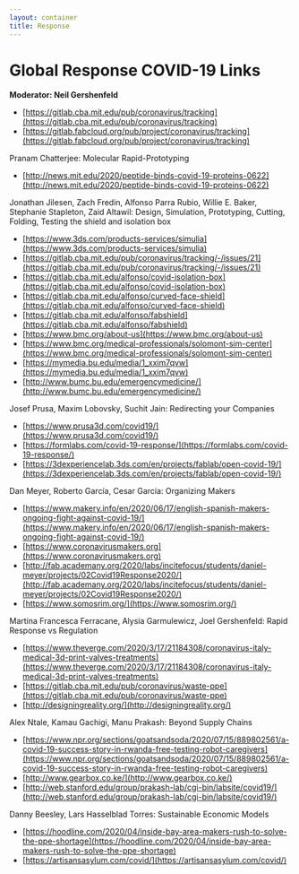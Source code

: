 ```yaml
---
layout: container
title: Response
---
```


# Global Response COVID-19 Links

**Moderator: Neil Gershenfeld**

* [https://gitlab.cba.mit.edu/pub/coronavirus/tracking](https://gitlab.cba.mit.edu/pub/coronavirus/tracking)
* [https://gitlab.fabcloud.org/pub/project/coronavirus/tracking](https://gitlab.fabcloud.org/pub/project/coronavirus/tracking)

Pranam Chatterjee: Molecular Rapid-Prototyping

* [http://news.mit.edu/2020/peptide-binds-covid-19-proteins-0622](http://news.mit.edu/2020/peptide-binds-covid-19-proteins-0622)


Jonathan Jilesen, Zach Fredin, Alfonso Parra Rubio, Willie E. Baker, Stephanie Stapleton, Zaid Altawil: Design, Simulation, Prototyping, Cutting, Folding, Testing the shield and isolation box


* [https://www.3ds.com/products-services/simulia](https://www.3ds.com/products-services/simulia)
* [https://gitlab.cba.mit.edu/pub/coronavirus/tracking/-/issues/21](https://gitlab.cba.mit.edu/pub/coronavirus/tracking/-/issues/21)
* [https://gitlab.cba.mit.edu/alfonso/covid-isolation-box](https://gitlab.cba.mit.edu/alfonso/covid-isolation-box)
* [https://gitlab.cba.mit.edu/alfonso/curved-face-shield](https://gitlab.cba.mit.edu/alfonso/curved-face-shield)
* [https://gitlab.cba.mit.edu/alfonso/fabshield](https://gitlab.cba.mit.edu/alfonso/fabshield)
* [https://www.bmc.org/about-us](https://www.bmc.org/about-us)
* [https://www.bmc.org/medical-professionals/solomont-sim-center](https://www.bmc.org/medical-professionals/solomont-sim-center)
* [https://mymedia.bu.edu/media/1_xxim7qvw](https://mymedia.bu.edu/media/1_xxim7qvw)
* [http://www.bumc.bu.edu/emergencymedicine/](http://www.bumc.bu.edu/emergencymedicine/)


Josef Prusa, Maxim Lobovsky, Suchit Jain: Redirecting your Companies


* [https://www.prusa3d.com/covid19/](https://www.prusa3d.com/covid19/)
* [https://formlabs.com/covid-19-response/](https://formlabs.com/covid-19-response/)
* [https://3dexperiencelab.3ds.com/en/projects/fablab/open-covid-19/](https://3dexperiencelab.3ds.com/en/projects/fablab/open-covid-19/)


Dan Meyer, Roberto García, Cesar Garcia: Organizing Makers


* [https://www.makery.info/en/2020/06/17/english-spanish-makers-ongoing-fight-against-covid-19/](https://www.makery.info/en/2020/06/17/english-spanish-makers-ongoing-fight-against-covid-19/)
* [https://www.coronavirusmakers.org](https://www.coronavirusmakers.org)
* [http://fab.academany.org/2020/labs/incitefocus/students/daniel-meyer/projects/02Covid19Response2020/](http://fab.academany.org/2020/labs/incitefocus/students/daniel-meyer/projects/02Covid19Response2020/)
* [https://www.somosrim.org/](https://www.somosrim.org/)


Martina Francesca Ferracane, Alysia Garmulewicz, Joel Gershenfeld: Rapid Response vs Regulation


* [https://www.theverge.com/2020/3/17/21184308/coronavirus-italy-medical-3d-print-valves-treatments](https://www.theverge.com/2020/3/17/21184308/coronavirus-italy-medical-3d-print-valves-treatments)
* [https://gitlab.cba.mit.edu/pub/coronavirus/waste-ppe](https://gitlab.cba.mit.edu/pub/coronavirus/waste-ppe)
* [http://designingreality.org/](http://designingreality.org/)


Alex Ntale, Kamau Gachigi, Manu Prakash: Beyond Supply Chains


* [https://www.npr.org/sections/goatsandsoda/2020/07/15/889802561/a-covid-19-success-story-in-rwanda-free-testing-robot-caregivers](https://www.npr.org/sections/goatsandsoda/2020/07/15/889802561/a-covid-19-success-story-in-rwanda-free-testing-robot-caregivers)
* [http://www.gearbox.co.ke/](http://www.gearbox.co.ke/)
* [http://web.stanford.edu/group/prakash-lab/cgi-bin/labsite/covid19/](http://web.stanford.edu/group/prakash-lab/cgi-bin/labsite/covid19/)


Danny Beesley, Lars Hasselblad Torres: Sustainable Economic Models


* [https://hoodline.com/2020/04/inside-bay-area-makers-rush-to-solve-the-ppe-shortage](https://hoodline.com/2020/04/inside-bay-area-makers-rush-to-solve-the-ppe-shortage)
* [https://artisansasylum.com/covid/](https://artisansasylum.com/covid/)


